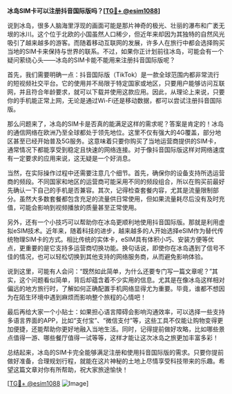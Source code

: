 **冰岛SIM卡可以注册抖音国际版吗？[[TG💪+ @esim1088](https://t.me/s/esim1088)]**

说到冰岛，很多人脑海里浮现的画面可能是那片神奇的极光、壮丽的瀑布和广袤无垠的冰川。这个位于北欧的小国虽然人口稀少，但近年来却因为其独特的自然风光吸引了越来越多的游客。而随着移动互联网的发展，许多人在旅行中都会选择购买当地的SIM卡来保持与世界的联系。不过，如果你正计划前往冰岛，可能会有一个疑问萦绕心头——冰岛的SIM卡能不能用来注册抖音国际版呢？

首先，我们需要明确一点：抖音国际版（TikTok）是一款全球范围内都非常流行的短视频社交平台。它的使用并不局限于特定国家或地区，只要用户能够访问互联网，并且符合年龄要求，就可以下载并使用这款应用。因此，从理论上来说，只要你的手机能正常上网，无论是通过Wi-Fi还是移动数据，都可以尝试注册抖音国际版。

那么问题来了，冰岛的SIM卡是否真的能满足这样的需求呢？答案是肯定的！冰岛的通信网络在欧洲乃至全球都处于领先地位。这里不仅有强大的4G覆盖，部分地区甚至已经开始普及5G服务。这意味着只要你购买了当地运营商提供的SIM卡，通常情况下都能享受到稳定且快速的网络连接。对于像抖音国际版这样对网络速度有一定要求的应用来说，这无疑是一个好消息。

当然，在实际操作过程中还需要注意几个细节。首先，确保你的设备支持所选运营商的频段。不同国家和地区的运营商可能采用不同的频段组合，所以在购买前最好先确认一下自己的手机是否兼容。其次，记得检查套餐内容，尤其是流量限制部分。虽然大多数套餐都包含充足的流量供日常使用，但如果流量耗尽后没有及时充值，可能会影响到视频播放的质量甚至正常使用。

另外，还有一个小技巧可以帮助你在冰岛更顺利地使用抖音国际版。那就是利用虚拟eSIM技术。近年来，随着科技的进步，越来越多的人开始选择eSIM作为替代传统物理SIM卡的方式。相比传统的实体卡，eSIM具有体积小巧、安装方便等优点，更重要的是它支持多运营商切换功能。换句话说，即使你在冰岛遇到了信号不佳的情况，也可以轻松切换到其他支持的网络服务商，从而避免影响体验。

说到这里，可能有人会问：“既然如此简单，为什么还要专门写一篇文章呢？”其实，这个问题看似简单，背后却蕴含着不少实用的信息。尤其是在像冰岛这样相对偏远的地方旅行时，了解如何正确配置手机网络显得尤为重要。毕竟，谁都不想因为在陌生环境中遇到麻烦而影响整个旅程的心情吧！

最后再给大家一个小贴士：如果担心语言障碍会影响沟通效率，可以选择一些支持多语言界面的APP，比如“支付宝”、“微信支付”等，这些工具不仅能让购物变得更加便捷，还能帮助你更好地融入当地生活。同时，记得提前做好攻略，比如哪些景点值得一游、哪些餐厅值得一试等等，这样才能让这次冰岛之旅更加丰富多彩！

总结起来，冰岛的SIM卡完全能够满足注册和使用抖音国际版的需求。只要你提前做好准备，合理规划行程，就能在这片神秘的土地上尽情享受科技带来的乐趣。希望这篇文章对你有所帮助，祝大家旅途愉快！

[[TG💪+ @esim1088](https://t.me/s/esim1088) ![Image](https://i.postimg.cc/4NQfJmqS/Snipaste-2025-05-13-00-14-12.png)]